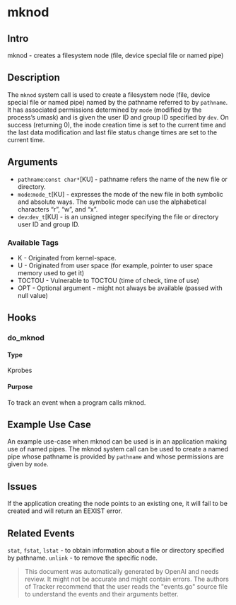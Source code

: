 
# mknod

## Intro
mknod - creates a filesystem node (file, device special file or named pipe)

## Description
The `mknod` system call is used to create a filesystem node (file, device special file or named pipe) named by the pathname referred to by `pathname`. It has associated permissions determined by `mode` (modified by the process’s umask) and is given the user ID and group ID specified by `dev`. On success (returning 0), the inode creation time is set to the current time and the last data modification and last file status change times are set to the current time.

## Arguments
* `pathname`:`const char*`[KU] - pathname refers the name of the new file or directory.
* `mode`:`mode_t`[KU] - expresses the mode of the new file in both symbolic and absolute ways. The symbolic mode can use the alphabetical characters “r”, “w”, and “x”.
* `dev`:`dev_t`[KU] - is an unsigned integer specifying the file or directory user ID and group ID.

### Available Tags
* K - Originated from kernel-space.
* U - Originated from user space (for example, pointer to user space memory used to get it)
* TOCTOU - Vulnerable to TOCTOU (time of check, time of use)
* OPT - Optional argument - might not always be available (passed with null value)

## Hooks
### do_mknod
#### Type
Kprobes 
#### Purpose
To track an event when a program calls mknod.

## Example Use Case
An example use-case when mknod can be used is in an application making use of named pipes. The mknod system call can be used to create a named pipe whose pathname is provided by `pathname` and whose permissions are given by `mode`.

## Issues
If the application creating the node points to an existing one, it will fail to be created and will return an EEXIST error.

## Related Events
`stat`, `fstat`, `lstat` - to obtain information about a file or directory specified by pathname. `unlink` - to remove the specific node.

> This document was automatically generated by OpenAI and needs review. It might
> not be accurate and might contain errors. The authors of Tracker recommend that
> the user reads the "events.go" source file to understand the events and their
> arguments better.
